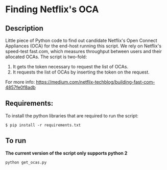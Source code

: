 # Finding Netflix's OCA
## Description
Little piece of Python code to find out candidate Netflix's Open Connect Appliances (OCA) for the end-host running this script.
We rely on Netflix's speed-test fast.com, which measures throughput between users and their allocated OCAs.
The script is two-fold: 
1. It gets the token necessary to request the list of OCAs.  
2. It requests the list of OCAs by inserting the token on the request.

For more info: https://medium.com/netflix-techblog/building-fast-com-4857fe0f8adb

## Requirements:
To install the python libraries that are required to run the script:
```
$ pip install -r requirements.txt
```

## To run

**The current version of the script only supports python 2**

```
python get_ocas.py
```

